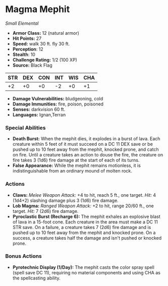 # Magma Mephit

*Small* *Elemental*

- **Armor Class:** 12 (natural armor)
- **Hit Points:** 27 
- **Speed:** walk 30 ft. fly 30 ft.
- **Perception**: 12
- **Stealth**: 10
- **Challenge Rating:** 1/2 (100 XP)
- **Source:** Black Flag

| STR | DEX | CON | INT | WIS | CHA |
| --- | --- | --- | --- | --- | --- |
| +2 | +0 | +0 | -2 | +0 | +1 |

- **Damage Vulnerabilities:** bludgeoning, cold
- **Damage Immunities:** fire, poison, poisoned
- **Senses:** darkvision 60 ft.
- **Languages:** Ignan,Terran

### Special Abilities

- **Death Burst:** When the mephit dies, it explodes in a burst of lava. Each creature within 5 feet of it must succeed on a DC 11 DEX save or be pushed up to 10 feet away from the mephit, knocked prone, and catch on fire. Until a creature takes an action to douse the fire, the creature on fire takes 3 (1d6) fire damage at the start of each of its turns.
- **False Appearance:** While the mephit remains motionless, it is indistinguishable from an ordinary mound of molten rock.

### Actions

- **Claws:** _Melee Weapon Attack:_ +4 to hit, reach 5 ft., one target. _Hit:_ 4 (1d4+2) slashing damage plus 3 (1d6) fire damage.
- **Lob Magma:** _Ranged Weapon Attack:_ +2 to hit, range 20/60 ft., one target. _Hit:_ 7 (2d6) fire damage.
- **Pyroclastic Burst (Recharge 6):** The mephit exhales an explosive blast of lava in a 15-foot cone. Each creature in the area must make a DC 11 STR save. On a failure, a creature takes 7 (2d6) fire damage and is pushed up to 10 feet away from the mephit and knocked prone. On a success, a creature takes half the damage and isn't pushed or knocked prone.

### Bonus Actions

- **Pyrotechnic Display (1/Day):** The mephit casts the color spray spell (spell save DC 11), requiring no material components and using CHA as the spellcasting ability.
